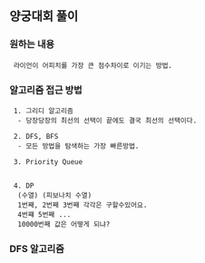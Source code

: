 ﻿## 양궁대회 풀이

### 원하는 내용
```
 라이언이 어피치를 가장 큰 점수차이로 이기는 방법.
```

### 알고리즘 접근 방법
```
 1. 그리디 알고리즘
  - 당장당장의 최선의 선택이 끝에도 결국 최선의 선택이다.

 2. DFS, BFS
  - 모든 방법을 탐색하는 가장 빠른방법.

 3. Priority Queue


 4. DP
  (수열) (피보나치 수열)
  1번째, 2번째 3번째 각각은 구할수있어요.
  4번쨰 5번째 ... 
  10000번째 값은 어떻게 되냐?
```

### DFS 알고리즘

